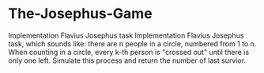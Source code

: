 # The-Josephus-Game
Implementation Flavius Josephus task
Implementation Flavius Josephus task, which sounds like:
there are n people in a circle, numbered from 1 to n. When counting in a circle,
every k-th person is "crossed out" until there is only one left.
Simulate this process and return the number of last survior.
